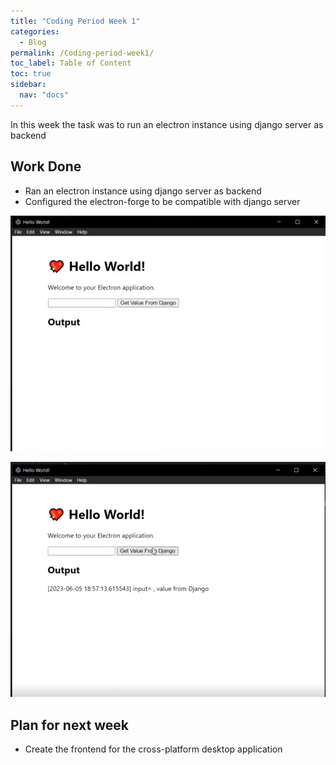 ```yaml
---
title: "Coding Period Week 1"
categories:
  - Blog
permalink: /Coding-period-week1/
toc_label: Table of Content
toc: true
sidebar:
  nav: "docs"
---
```


In this week the task was to run an electron instance using django server as backend 
## Work Done
* Ran an electron instance using django server as backend
* Configured the electron-forge to be compatible with django server

![StaringServer](../assets/images/Codingweek1img1.png)


![ServingInfo](../assets/images/Codingweek1img2.png)

## Plan for next week

* Create the frontend for the cross-platform desktop application